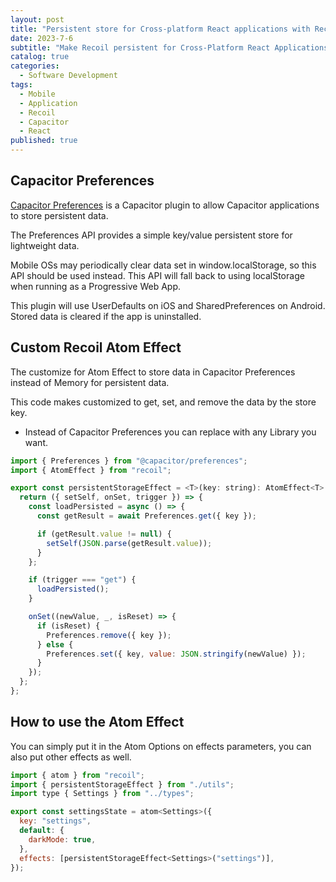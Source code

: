```yaml
---
layout: post
title: "Persistent store for Cross-platform React applications with Recoil and Capacitor Preferences"
date: 2023-7-6
subtitle: "Make Recoil persistent for Cross-Platform React Applications. worked for iOS, Android, Website, and PWA."
catalog: true
categories:
  - Software Development
tags:
  - Mobile
  - Application
  - Recoil
  - Capacitor
  - React
published: true
---
```


## Capacitor Preferences

[Capacitor Preferences](https://capacitorjs.com/docs/apis/preferences) is a Capacitor plugin to allow Capacitor applications to store persistent data.

The Preferences API provides a simple key/value persistent store for lightweight data.

Mobile OSs may periodically clear data set in window.localStorage, so this API should be used instead. This API will fall back to using localStorage when running as a Progressive Web App.

This plugin will use UserDefaults on iOS and SharedPreferences on Android. Stored data is cleared if the app is uninstalled.

## Custom Recoil Atom Effect

The customize for Atom Effect to store data in Capacitor Preferences instead of Memory for persistent data.

This code makes customized to get, set, and remove the data by the store key.

* Instead of Capacitor Preferences you can replace with any Library you want.

```javascript
import { Preferences } from "@capacitor/preferences";
import { AtomEffect } from "recoil";

export const persistentStorageEffect = <T>(key: string): AtomEffect<T> => {
  return ({ setSelf, onSet, trigger }) => {
    const loadPersisted = async () => {
      const getResult = await Preferences.get({ key });

      if (getResult.value != null) {
        setSelf(JSON.parse(getResult.value));
      }
    };

    if (trigger === "get") {
      loadPersisted();
    }

    onSet((newValue, _, isReset) => {
      if (isReset) {
        Preferences.remove({ key });
      } else {
        Preferences.set({ key, value: JSON.stringify(newValue) });
      }
    });
  };
};
```

## How to use the Atom Effect

You can simply put it in the Atom Options on effects parameters, you can also put other effects as well.

```javascript
import { atom } from "recoil";
import { persistentStorageEffect } from "./utils";
import type { Settings } from "../types";

export const settingsState = atom<Settings>({
  key: "settings",
  default: {
    darkMode: true,
  },
  effects: [persistentStorageEffect<Settings>("settings")],
});
```
